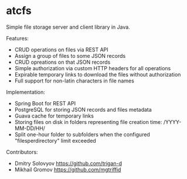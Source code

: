 # atcfs
Simple file storage server and client library in Java.

Features:
- CRUD operations on files via REST API
- Assign a group of files to some JSON records
- CRUD opreations on that JSON records
- Simple authorization via custom HTTP headers for all operations
- Expirable temporary links to download the files without authorization
- Full support for non-latin characters in file names

Implementation:
- Spring Boot for REST API
- PostgreSQL for storing JSON records and files metadata
- Guava cache for temporary links
- Storing files on disk in folders representing file creation time: <atcfs basedir>/YYYY-MM-DD/HH/
- Split one-hour folder to subfolders when the configured "filesperdirectory" limit exceeded

Contributors:
- Dmitry Solovyov https://github.com/trigan-d
- Mikhail Gromov https://github.com/mgtriffid
